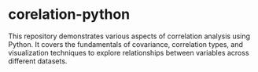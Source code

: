 # corelation-python
This repository demonstrates various aspects of correlation analysis using Python. It covers the fundamentals of covariance, correlation types, and visualization techniques to explore relationships between variables across different datasets.
